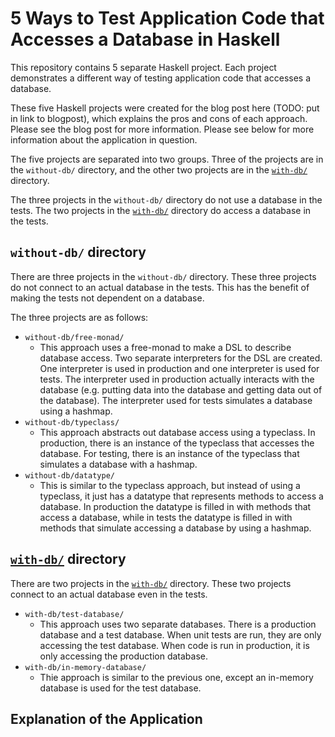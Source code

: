
# 5 Ways to Test Application Code that Accesses a Database in Haskell

This repository contains 5 separate Haskell project.  Each project demonstrates
a different way of testing application code that accesses a database.

These five Haskell projects were created for the blog post here (TODO: put in
link to blogpost), which explains the pros and cons of each approach.  Please
see the blog post for more information.  Please see below for more information
about the application in question.

The five projects are separated into two groups.  Three of the projects are in
the `without-db/` directory, and the other two projects are in the [`with-db/`](https://github.com/cdepillabout/testing-code-that-accesses-db-in-haskell/tree/master/with-db)
directory.

The three projects in the `without-db/` directory do not use a database in the
tests.  The two projects in the [`with-db/`](https://github.com/cdepillabout/testing-code-that-accesses-db-in-haskell/tree/master/with-db) directory do access a database in
the tests.

## `without-db/` directory

There are three projects in the `without-db/` directory.  These three projects
do not connect to an actual database in the tests.  This has the benefit of
making the tests not dependent on a database.

The three projects are as follows:

- `without-db/free-monad/`
    - This approach uses a free-monad to make a DSL to describe database
      access.  Two separate interpreters for the DSL are created.  One
      interpreter is used in production and one interpreter is used for tests.
      The interpreter used in production actually interacts with the database
      (e.g. putting data into the database and getting data out of the
      database).  The interpreter used for tests simulates a database using a
      hashmap.
- `without-db/typeclass/`
    - This approach abstracts out database access using a typeclass.  In
      production, there is an instance of the typeclass that accesses the
      database. For testing, there is an instance of the typeclass that
      simulates a database with a hashmap.
- `without-db/datatype/`
    - This is similar to the typeclass approach, but instead of using a
      typeclass, it just has a datatype that represents methods to access a
      database.  In production the datatype is filled in with methods that
      access a database, while in tests the datatype is filled in with methods
      that simulate accessing a database by using a hashmap.

## [`with-db/`](https://github.com/cdepillabout/testing-code-that-accesses-db-in-haskell/tree/master/with-db) directory

There are two projects in the [`with-db/`](https://github.com/cdepillabout/testing-code-that-accesses-db-in-haskell/tree/master/with-db) directory.  These two projects connect
to an actual database even in the tests.

- `with-db/test-database/`
    - This approach uses two separate databases.  There is a production
      database and a test database.  When unit tests are run, they are only
      accessing the test database.  When code is run in production, it is only
      accessing the production database.
- `with-db/in-memory-database/`
    - Thie approach is similar to the previous one, except an in-memory
      database is used for the test database.

## Explanation of the Application
